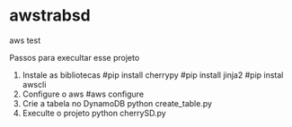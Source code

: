 # awstrabsd
aws test

Passos para execultar esse projeto

1. Instale as bibliotecas
	#pip install cherrypy
	#pip install jinja2
	#pip instal awscli
2. Configure o aws
	#aws configure
3. Crie a tabela no DynamoDB
	python create_table.py
4. Execulte o projeto
	python cherrySD.py
